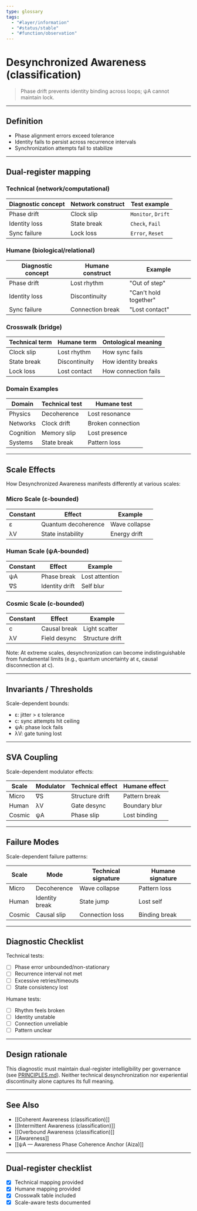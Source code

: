```yaml
---
type: glossary
tags:
  - "#layer/information"
  - "#status/stable"
  - "#function/observation"
---
```


# Desynchronized Awareness (classification)

> Phase drift prevents identity binding across loops; ψA cannot maintain lock.

---

## Definition

- Phase alignment errors exceed tolerance
- Identity fails to persist across recurrence intervals
- Synchronization attempts fail to stabilize

---

## Dual‑register mapping

### Technical (network/computational)

| Diagnostic concept | Network construct | Test example |
|-------------------|------------------|--------------|
| Phase drift | Clock slip | `Monitor`, `Drift` |
| Identity loss | State break | `Check`, `Fail` |
| Sync failure | Lock loss | `Error`, `Reset` |

### Humane (biological/relational)

| Diagnostic concept | Humane construct | Example |
|-------------------|------------------|----------|
| Phase drift | Lost rhythm | "Out of step" |
| Identity loss | Discontinuity | "Can't hold together" |
| Sync failure | Connection break | "Lost contact" |

### Crosswalk (bridge)

| Technical term | Humane term | Ontological meaning |
|---------------|-------------|-------------------|
| Clock slip | Lost rhythm | How sync fails |
| State break | Discontinuity | How identity breaks |
| Lock loss | Lost contact | How connection fails |

### Domain Examples

| Domain | Technical test | Humane test |
|--------|---------------|-------------|
| Physics | Decoherence | Lost resonance |
| Networks | Clock drift | Broken connection |
| Cognition | Memory slip | Lost presence |
| Systems | State break | Pattern loss |

---

## Scale Effects

How Desynchronized Awareness manifests differently at various scales:

### Micro Scale (ε-bounded)

| Constant | Effect | Example |
|----------|--------|---------|
| ε | Quantum decoherence | Wave collapse |
| λV | State instability | Energy drift |

### Human Scale (ψA-bounded)

| Constant | Effect | Example |
|----------|--------|---------|
| ψA | Phase break | Lost attention |
| ∇S | Identity drift | Self blur |

### Cosmic Scale (c-bounded)

| Constant | Effect | Example |
|----------|--------|---------|
| c | Causal break | Light scatter |
| λV | Field desync | Structure drift |

Note: At extreme scales, desynchronization can become indistinguishable from fundamental limits (e.g., quantum uncertainty at ε, causal disconnection at c).

---

## Invariants / Thresholds

Scale-dependent bounds:
- ε: jitter > ε tolerance
- c: sync attempts hit ceiling
- ψA: phase lock fails
- λV: gate tuning lost

---

## SVA Coupling

Scale-dependent modulator effects:

| Scale | Modulator | Technical effect | Humane effect |
|-------|-----------|-----------------|---------------|
| Micro | ∇S | Structure drift | Pattern break |
| Human | λV | Gate desync | Boundary blur |
| Cosmic | ψA | Phase slip | Lost binding |

---

## Failure Modes

Scale-dependent failure patterns:

| Scale | Mode | Technical signature | Humane signature |
|-------|------|-------------------|------------------|
| Micro | Decoherence | Wave collapse | Pattern loss |
| Human | Identity break | State jump | Lost self |
| Cosmic | Causal slip | Connection loss | Binding break |

---

## Diagnostic Checklist

Technical tests:
- [ ] Phase error unbounded/non-stationary
- [ ] Recurrence interval not met
- [ ] Excessive retries/timeouts
- [ ] State consistency lost

Humane tests:
- [ ] Rhythm feels broken
- [ ] Identity unstable
- [ ] Connection unreliable
- [ ] Pattern unclear

---

## Design rationale

This diagnostic must maintain dual-register intelligibility per governance (see [PRINCIPLES.md](../../../../PRINCIPLES.md)). Neither technical desynchronization nor experiential discontinuity alone captures its full meaning.

---

## See Also

- [[Coherent Awareness (classification)]]
- [[Intermittent Awareness (classification)]]
- [[Overbound Awareness (classification)]]
- [[Awareness]]
- [[ψA — Awareness Phase Coherence Anchor (Aiza)]]

---

## Dual‑register checklist

- [x] Technical mapping provided
- [x] Humane mapping provided
- [x] Crosswalk table included
- [x] Scale-aware tests documented